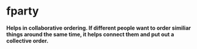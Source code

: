 # **fparty** 

**Helps in collaborative ordering. If different people want to order similiar things around the same time, it helps connect them and put out a collective order.**
